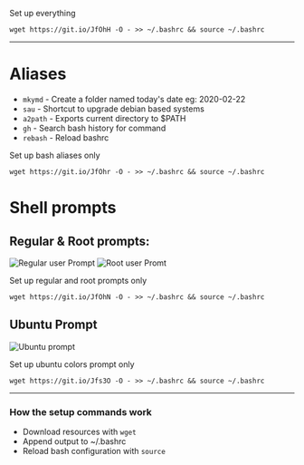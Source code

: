 Set up everything

```
wget https://git.io/JfOhH -O - >> ~/.bashrc && source ~/.bashrc
```
---

# Aliases
* ```mkymd``` - Create a folder named today's date eg: 2020-02-22
* ```sau``` - Shortcut to upgrade debian based systems
* ```a2path``` - Exports current directory to $PATH
* ```gh``` - Search bash history for command
* ```rebash``` - Reload bashrc

Set up bash aliases only
```
wget https://git.io/JfOhr -O - >> ~/.bashrc && source ~/.bashrc
```

# Shell prompts
## Regular & Root prompts:
![Regular user Prompt](https://i.imgur.com/7sP936r.png)
![Root user Promt](https://i.imgur.com/nZRfO7L.png)

Set up regular and root prompts only
```
wget https://git.io/JfOhN -O - >> ~/.bashrc && source ~/.bashrc
```

## Ubuntu Prompt 
![Ubuntu prompt](https://i.imgur.com/oS6mtDi.png)

Set up ubuntu colors prompt only
```
wget https://git.io/Jfs3O -O - >> ~/.bashrc && source ~/.bashrc
```
---
### How the setup commands work
* Download resources with ```wget```
* Append output to ~/.bashrc 
* Reload bash configuration with ```source```
